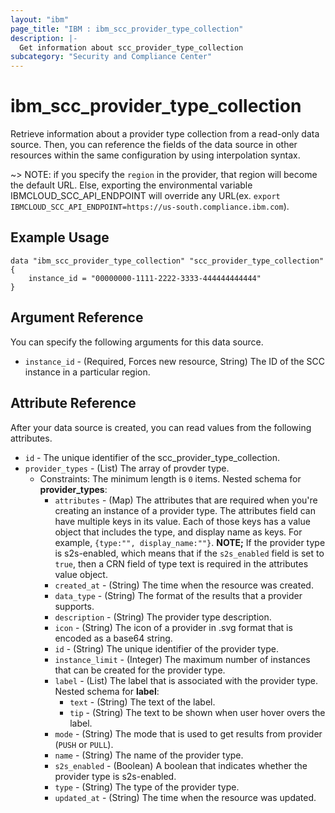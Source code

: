 ```yaml
---
layout: "ibm"
page_title: "IBM : ibm_scc_provider_type_collection"
description: |-
  Get information about scc_provider_type_collection
subcategory: "Security and Compliance Center"
---
```


# ibm_scc_provider_type_collection

Retrieve information about a provider type collection from a read-only data source. Then, you can reference the fields of the data source in other resources within the same configuration by using interpolation syntax.

~> NOTE: if you specify the `region` in the provider, that region will become the default URL. Else, exporting the environmental variable IBMCLOUD_SCC_API_ENDPOINT will override any URL(ex. `export IBMCLOUD_SCC_API_ENDPOINT=https://us-south.compliance.ibm.com`).

## Example Usage

```hcl
data "ibm_scc_provider_type_collection" "scc_provider_type_collection" {
	instance_id = "00000000-1111-2222-3333-444444444444"
}
```

## Argument Reference

You can specify the following arguments for this data source.

* `instance_id` - (Required, Forces new resource, String) The ID of the SCC instance in a particular region.

## Attribute Reference

After your data source is created, you can read values from the following attributes.

* `id` - The unique identifier of the scc_provider_type_collection.
* `provider_types` - (List) The array of provder type.
  * Constraints: The minimum length is `0` items.
Nested schema for **provider_types**:
	* `attributes` - (Map) The attributes that are required when you're creating an instance of a provider type. The attributes field can have multiple  keys in its value. Each of those keys has a value  object that includes the type, and display name as keys. For example, `{type:"", display_name:""}`. **NOTE;** If the provider type is s2s-enabled, which means that if the `s2s_enabled` field is set to `true`, then a CRN field of type text is required in the attributes value object.
	* `created_at` - (String) The time when the resource was created.
	* `data_type` - (String) The format of the results that a provider supports.
	* `description` - (String) The provider type description.
	* `icon` - (String) The icon of a provider in .svg format that is encoded as a base64 string.
	* `id` - (String) The unique identifier of the provider type.
	* `instance_limit` - (Integer) The maximum number of instances that can be created for the provider type.
	* `label` - (List) The label that is associated with the provider type.
	Nested schema for **label**:
		* `text` - (String) The text of the label.
		* `tip` - (String) The text to be shown when user hover overs the label.
	* `mode` - (String) The mode that is used to get results from provider (`PUSH` or `PULL`).
	* `name` - (String) The name of the provider type.
	* `s2s_enabled` - (Boolean) A boolean that indicates whether the provider type is s2s-enabled.
	* `type` - (String) The type of the provider type.
	* `updated_at` - (String) The time when the resource was updated.

